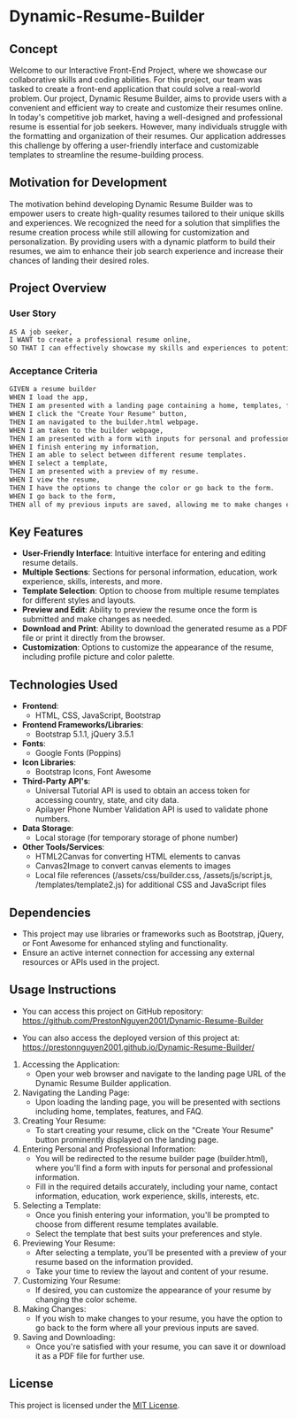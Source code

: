 # Dynamic-Resume-Builder

## Concept
Welcome to our Interactive Front-End Project, where we showcase our collaborative skills and coding abilities. For this project, our team was tasked to create a front-end application that could solve a real-world problem. Our project, Dynamic Resume Builder, aims to provide users with a convenient and efficient way to create and customize their resumes online.  In today's competitive job market, having a well-designed and professional resume is essential for job seekers. However, many individuals struggle with the formatting and organization of their resumes. Our application addresses this challenge by offering a user-friendly interface and customizable templates to streamline the resume-building process.

## Motivation for Development
The motivation behind developing Dynamic Resume Builder was to empower users to create high-quality resumes tailored to their unique skills and experiences. We recognized the need for a solution that simplifies the resume creation process while still allowing for customization and personalization. By providing users with a dynamic platform to build their resumes, we aim to enhance their job search experience and increase their chances of landing their desired roles.

## Project Overview

### User Story
```markdown
AS A job seeker,
I WANT to create a professional resume online,
SO THAT I can effectively showcase my skills and experiences to potential employers.
```

### Acceptance Criteria
```markdown
GIVEN a resume builder
WHEN I load the app,
THEN I am presented with a landing page containing a home, templates, features, and faq section. 
WHEN I click the "Create Your Resume" button,
THEN I am navigated to the builder.html webpage.
WHEN I am taken to the builder webpage,
THEN I am presented with a form with inputs for personal and professional information.
WHEN I finish entering my information,
THEN I am able to select between different resume templates.
WHEN I select a template,
THEN I am presented with a preview of my resume.
WHEN I view the resume,
THEN I have the options to change the color or go back to the form.
WHEN I go back to the form,
THEN all of my previous inputs are saved, allowing me to make changes easily. 
```

## Key Features
- **User-Friendly Interface**: Intuitive interface for entering and editing resume details.
- **Multiple Sections**: Sections for personal information, education, work experience, skills, interests, and more.
- **Template Selection**: Option to choose from multiple resume templates for different styles and layouts.
- **Preview and Edit**: Ability to preview the resume once the form is submitted and make changes as needed.
- **Download and Print**: Ability to download the generated resume as a PDF file or print it directly from the browser.
- **Customization**: Options to customize the appearance of the resume, including profile picture and color palette. 

## Technologies Used
- **Frontend**: 
    - HTML, CSS, JavaScript, Bootstrap
- **Frontend Frameworks/Libraries**: 
    - Bootstrap 5.1.1, jQuery 3.5.1
- **Fonts**: 
    - Google Fonts (Poppins)
- **Icon Libraries**: 
    - Bootstrap Icons, Font Awesome
- **Third-Party API's**:
    - Universal Tutorial API is used to obtain an access token for accessing country, state, and city data.
    - Apilayer Phone Number Validation API is used to validate phone numbers. 
- **Data Storage**: 
    - Local storage (for temporary storage of phone number)
- **Other Tools/Services**:
    - HTML2Canvas for converting HTML elements to canvas
    - Canvas2Image to convert canvas elements to images
    - Local file references (/assets/css/builder.css, /assets/js/script.js, /templates/template2.js) for additional CSS and JavaScript files

## Dependencies
- This project may use libraries or frameworks such as Bootstrap, jQuery, or Font Awesome for enhanced styling and functionality.
- Ensure an active internet connection for accessing any external resources or APIs used in the project.

## Usage Instructions
- You can access this project on GitHub repository: https://github.com/PrestonNguyen2001/Dynamic-Resume-Builder

- You can also access the deployed version of this project at: https://prestonnguyen2001.github.io/Dynamic-Resume-Builder/


1. Accessing the Application:
    - Open your web browser and navigate to the landing page URL of the Dynamic Resume Builder application.
2. Navigating the Landing Page:
    - Upon loading the landing page, you will be presented with sections including home, templates, features, and FAQ.
3. Creating Your Resume:
    - To start creating your resume, click on the "Create Your Resume" button prominently displayed on the landing page.
4. Entering Personal and Professional Information:
    - You will be redirected to the resume builder page (builder.html), where you'll find a form with inputs for personal and professional information.
    - Fill in the required details accurately, including your name, contact information, education, work experience, skills, interests, etc.
5. Selecting a Template:
    - Once you finish entering your information, you'll be prompted to choose from different resume templates available.
    - Select the template that best suits your preferences and style.
6. Previewing Your Resume:
    - After selecting a template, you'll be presented with a preview of your resume based on the information provided.
    - Take your time to review the layout and content of your resume.
7. Customizing Your Resume:
    - If desired, you can customize the appearance of your resume by changing the color scheme.
8. Making Changes:
    - If you wish to make changes to your resume, you have the option to go back to the form where all your previous inputs are saved.
9. Saving and Downloading:
    - Once you're satisfied with your resume, you can save it or download it as a PDF file for further use.

## License
This project is licensed under the [MIT License](LICENSE).


